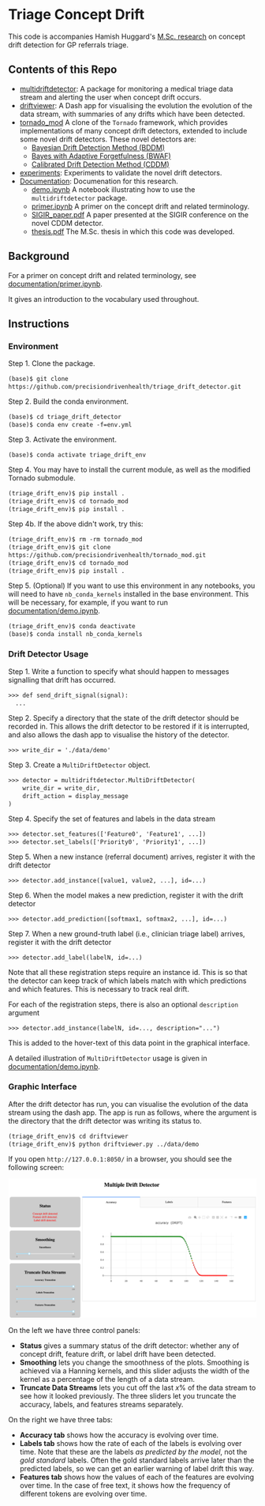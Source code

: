# Triage Concept Drift

This code is accompanies Hamish Huggard's [M.Sc. research](documentation/thesis.pdf) on concept drift detection for GP referrals triage.

## Contents of this Repo

- [multidriftdetector](multidriftdetector): A package for monitoring a medical triage data stream and alerting the user when concept drift occurs.
- [driftviewer](driftviewer): A Dash app for visualising the evolution the evolution of the data stream, with summaries of any drifts which have been detected.
- [tornado_mod](tornado_mod) A clone of the `Tornado` framework, which provides implementations of many concept drift detectors, extended to include some novel drift detectors. These novel detectors are:
  - [Bayesian Drift Detection Method (BDDM)](tornado_mod/drift_detection/bddm.py)
  - [Bayes with Adaptive Forgetfulness (BWAF)](tornado_mod/drift_detection/bwaf.py)
  - [Calibrated Drift Detection Method (CDDM)](tornado_mod/drift_detection/cddm.py)
- [experiments](experiments): Experiments to validate the novel drift detectors.
- [Documentation](documentation): Documenation for this research.
  - [demo.ipynb](documentation/demo.ipynb) A notebook illustrating how to use the `multidriftdetector` package.
  - [primer.ipynb](documentation/primer.ipynb) A primer on the concept drift and related terminology.
  - [SIGIR_paper.pdf](documentation/SIGIR_paper.pdf) A paper presented at the SIGIR conference on the novel CDDM detector.
  - [thesis.pdf](documentation/thesis.pdf) The M.Sc. thesis in which this code was developed.

## Background

For a primer on concept drift and related terminology, see [documentation/primer.ipynb](documentation/primer.ipynb).

It gives an introduction to the vocabulary used throughout.

## Instructions

### Environment

Step 1. Clone the package.
```
(base)$ git clone https://github.com/precisiondrivenhealth/triage_drift_detector.git
```

Step 2. Build the conda environment.
```
(base)$ cd triage_drift_detector
(base)$ conda env create -f=env.yml
```

Step 3. Activate the environment.
```
(base)$ conda activate triage_drift_env
```

Step 4. You may have to install the current module, as well as the modified Tornado submodule.
```
(triage_drift_env)$ pip install .
(triage_drift_env)$ cd tornado_mod
(triage_drift_env)$ pip install .
```

Step 4b. If the above didn't work, try this:
```
(triage_drift_env)$ rm -rm tornado_mod
(triage_drift_env)$ git clone https://github.com/precisiondrivenhealth/tornado_mod.git
(triage_drift_env)$ cd tornado_mod
(triage_drift_env)$ pip install .
```

Step 5. (Optional) If you want to use this environment in any notebooks, you will need to have `nb_conda_kernels` installed in the base environment. This will be necessary, for example, if you want to run [documentation/demo.ipynb](documentation/demo.ipynb).
```
(triage_drift_env)$ conda deactivate
(base)$ conda install nb_conda_kernels
```

### Drift Detector Usage

Step 1. Write a function to specify what should happen to messages signalling that drift has occurred.
```
>>> def send_drift_signal(signal):
  ...
```

Step 2. Specify a directory that the state of the drift detector should be recorded in.
This allows the drift detector to be restored if it is interrupted, and also allows the dash app to visualise the history of the detector.
```
>>> write_dir = './data/demo'
```

Step 3. Create a `MultiDriftDetector` object.
```
>>> detector = multidriftdetector.MultiDriftDetector(
    write_dir = write_dir,
    drift_action = display_message
)
```

Step 4. Specify the set of features and labels in the data stream
```
>>> detector.set_features(['Feature0', 'Feature1', ...])
>>> detector.set_labels(['Priority0', 'Priority1', ...])
```

Step 5. When a new instance (referral document) arrives, register it with the drift detector
```
>>> detector.add_instance([value1, value2, ...], id=...)
```

Step 6. When the model makes a new prediction, register it with the drift detector
```
>>> detector.add_prediction([softmax1, softmax2, ...], id=...)
```

Step 7. When a new ground-truth label (i.e., clinician triage label) arrives, register it with the drift detector
```
>>> detector.add_label(labelN, id=...)
```

Note that all these registration steps require an instance id.
This is so that the detector can keep track of which labels match with which predictions and which features.
This is necessary to track real drift.

For each of the registration steps, there is also an optional `description` argument
```
>>> detector.add_instance(labelN, id=..., description="...")
```
This is added to the hover-text of this data point in the graphical interface.

A detailed illustration of `MultiDriftDetector` usage is given in [documentation/demo.ipynb](documentation/demo.ipynb).

### Graphic Interface

After the drift detector has run, you can visualise the evolution of the data stream using the dash app.
The app is run as follows, where the argument is the directory that the drift detector was writing its status to.
```
(triage_drift_env)$ cd driftviewer
(triage_drift_env)$ python driftviewer.py ../data/demo
```
If you open `http://127.0.0.1:8050/` in a browser, you should see the following screen:

![demo](documentation/demo.png)

On the left we have three control panels:
 * __Status__ gives a summary status of the drift detector: whether any of concept drift, feature drift, or label drift have been detected.
 * __Smoothing__ lets you change the smoothness of the plots. Smoothing is achieved via a Hanning kernels, and this slider adjusts the width of the kernel as a percentage of the length of a data stream.
 * __Truncate Data Streams__ lets you cut off the last $x$% of the data stream to see how it looked previously. The three sliders let you truncate the accuracy, labels, and features streams separately.

On the right we have three tabs:
 * __Accuracy tab__ shows how the accuracy is evolving over time.
 * __Labels tab__ shows how the rate of each of the labels is evolving over time. Note that these are the labels _as predicted by the model_, not the _gold standard_ labels. Often the gold standard labels arrive later than the predicted labels, so we can get an earlier warning of label drift this way.
 * __Features tab__ shows how the values of each of the features are evolving over time. In the case of free text, it shows how the frequency of different tokens are evolving over time.


<!--

## TODO

MultiDriftDetector:
 * Handle Bonferonni corrections properly
 * Restoring from interrupt
 * Add precision and recall

FeaturePreprocessor:
 * Create it
 * Handling freetext
 * Handling categorical
 * Handling numeric

README:
 * Talk about the choice of underlying drift detector

Dash app:
 * Don't hard code the contents of the dir. Read it from subdir names.
 * I think this crashes when 100% truncate accuracy.


## Conda cheatsheet

This is for my own benefit.

Create an environment with
```conda create --name <envname> python=<version> <optional dependencies>
```
And then remove it with
```
conda remove --name <envname> --all
```
Instal packages with
```
(envname)> conda install <package>
```
or
```
(envname)> pip install <package>
```
See a list of all packages with
```
conda list
```
Update the environment yaml with
```
conda env export > env.yml
```
Restore environment with
```
conda env create -f=env.yml
```
To use a conda environment in jupyter notebooks/labs, first install `nb_conda_kernels` in the base environment
```
(base)$ conda install -c conda-forge nb_conda_kernels
```
Then install `ipykernel` in the target environment
```
$ conda activate cenv
(cenv)$ conda install ipykernel
(cenv)$ conda deactivate
```
-->
